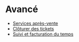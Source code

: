 # Avancé

  * [Services après-vente](advanced/after_sales.html)
  * [Clôturer des tickets](advanced/close_tickets.html)
  * [Suivi et facturation du temps](advanced/track_and_bill.html)

